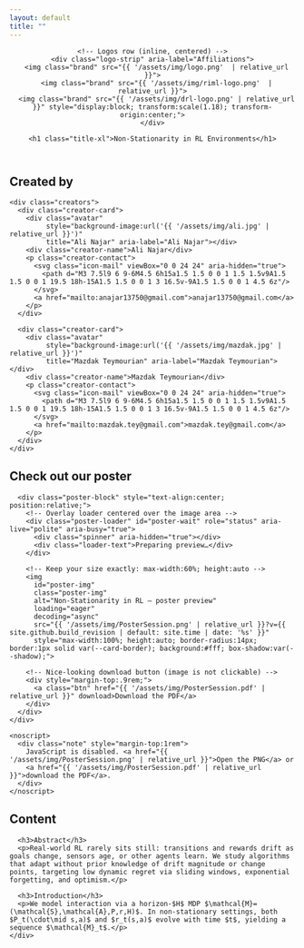 ```yaml
---
layout: default
title: ""
---
```


<link rel="stylesheet"
      href="{{ '/assets/css/style.css' | relative_url }}?v={{ site.github.build_revision | default: site.time | date: '%s' }}">
<script src="{{ '/assets/js/reveal.js' | relative_url }}" defer></script>
<script src="{{ '/assets/js/nn-bg.js' | relative_url }}" defer></script>

<!-- MathJax inline config -->
<script>
  window.MathJax = { tex: { inlineMath: [["$","$"],["\\(","\\)"]] } };
  // Always start at chosen edge (top|bottom via data-start)
  history.scrollRestoration = 'manual';
  document.addEventListener('DOMContentLoaded', () => {
    const start = (document.querySelector('main.snap')?.dataset.start || 'top').toLowerCase();
    requestAnimationFrame(() => {
      window.scrollTo({ top: start === 'bottom' ? document.documentElement.scrollHeight : 0, left: 0, behavior: 'auto' });
    });
  });
</script>
<script src="https://cdn.jsdelivr.net/npm/mathjax@3/es5/tex-mml-chtml.js" defer></script>

<!-- Preload the PNG to reduce the initial white flash -->
<link rel="preload" as="image" href="{{ '/assets/img/PosterSession.png' | relative_url }}?v={{ site.github.build_revision | default: site.time | date: '%s' }}">

<!-- Page-local CSS for the circular loader (safe to keep even if style.scss has similar rules) -->
<style>
  .poster-click{ position:relative; display:block; text-align:center; }

  /* Loader overlay — same box as the poster image */
.poster-loader{
  position: absolute;
  top: 0;                         /* align to top of image area */
  left: 50%;
  transform: translateX(-50%);
  /* match your <img style="max-width:60%;"> */
  max-width: 40%;
  width: 100%;                    /* width is maxed by max-width above */
  /* reserve height so it’s visible before the PNG decodes */
  aspect-ratio: 0.75;            /* A-series portrait (width / height). Use 1.414 for landscape. */

  display: grid;
  place-items: center;
  gap: .65rem;

  border-radius: 14px;
  border: 1px solid var(--card-border);
  background: linear-gradient(180deg, rgba(10,15,31,.65), rgba(10,15,31,.55));
  backdrop-filter: blur(2px);
  -webkit-backdrop-filter: blur(2px);
  box-shadow: var(--shadow);

  transition: opacity .22s ease;
  z-index: 2;
}

.poster-loader.is-done{
  opacity: 0;
  pointer-events: none;
  visibility: hidden;
}


/* Circular spinner */
.spinner{
  width: 56px;
  height: 56px;
  border-radius: 50%;
  border: 4px solid rgba(148,163,184,.25);
  border-top-color: rgba(148,163,184,.9);
  animation: spin .9s linear infinite;
}
  @keyframes spin { to { transform: rotate(360deg); } }

  /* keep these as you had them */
  .poster-img{ opacity:0; visibility:hidden; transition: opacity .28s ease-out; }
  .poster-img.is-ready{ opacity:1; visibility:visible; }
</style>

<main class="snap" data-start="top">

  <!-- Screen 1: Title (taller hero, neural bg) -->
  <header class="hero reveal snap-section" data-loop>
  <canvas id="nn-hero" class="hero-canvas" aria-hidden="true"></canvas>
  <div class="hero-content">

    <!-- Logos row (inline, centered) -->
    <div class="logo-strip" aria-label="Affiliations">
      <img class="brand" src="{{ '/assets/img/logo.png'  | relative_url }}">
      <img class="brand" src="{{ '/assets/img/riml-logo.png'  | relative_url }}">
      <img class="brand" src="{{ '/assets/img/drl-logo.png' | relative_url }}" style="display:block; transform:scale(1.18); transform-origin:center;">
    </div>

    <h1 class="title-xl">Non-Stationarity in RL Environments</h1>
  </div>
</header>


  <!-- Screen 2: Creators -->
  <section id="creators" class="reveal snap-section" data-loop>
  <div class="container">
    <h2 class="section-title">Created by</h2>

    <div class="creators">
      <div class="creator-card">
        <div class="avatar"
             style="background-image:url('{{ '/assets/img/ali.jpg' | relative_url }}')"
             title="Ali Najar" aria-label="Ali Najar"></div>
        <div class="creator-name">Ali Najar</div>
        <p class="creator-contact">
          <svg class="icon-mail" viewBox="0 0 24 24" aria-hidden="true">
            <path d="M3 7.5l9 6 9-6M4.5 6h15a1.5 1.5 0 0 1 1.5 1.5v9A1.5 1.5 0 0 1 19.5 18h-15A1.5 1.5 0 0 1 3 16.5v-9A1.5 1.5 0 0 1 4.5 6z"/>
          </svg>
          <a href="mailto:anajar13750@gmail.com">anajar13750@gmail.com</a>
        </p>
      </div>

      <div class="creator-card">
        <div class="avatar"
             style="background-image:url('{{ '/assets/img/mazdak.jpg' | relative_url }}')"
             title="Mazdak Teymourian" aria-label="Mazdak Teymourian"></div>
        <div class="creator-name">Mazdak Teymourian</div>
        <p class="creator-contact">
          <svg class="icon-mail" viewBox="0 0 24 24" aria-hidden="true">
            <path d="M3 7.5l9 6 9-6M4.5 6h15a1.5 1.5 0 0 1 1.5 1.5v9A1.5 1.5 0 0 1 19.5 18h-15A1.5 1.5 0 0 1 3 16.5v-9A1.5 1.5 0 0 1 4.5 6z"/>
          </svg>
          <a href="mailto:mazdak.tey@gmail.com">mazdak.tey@gmail.com</a>
        </p>
      </div>
    </div>
  </div>
</section>



  <!-- Screen 3: Poster (PNG preview with circular loader; image NOT clickable) -->
  <section id="poster" class="reveal snap-section">
    <div class="container">
      <h2 class="section-title">Check out our poster</h2>

      <div class="poster-block" style="text-align:center; position:relative;">
        <!-- Overlay loader centered over the image area -->
        <div class="poster-loader" id="poster-wait" role="status" aria-live="polite" aria-busy="true">
          <div class="spinner" aria-hidden="true"></div>
          <div class="loader-text">Preparing preview…</div>
        </div>

        <!-- Keep your size exactly: max-width:60%; height:auto -->
        <img
          id="poster-img"
          class="poster-img"
          alt="Non-Stationarity in RL — poster preview"
          loading="eager"
          decoding="async"
          src="{{ '/assets/img/PosterSession.png' | relative_url }}?v={{ site.github.build_revision | default: site.time | date: '%s' }}"
          style="max-width:100%; height:auto; border-radius:14px; border:1px solid var(--card-border); background:#fff; box-shadow:var(--shadow);">

        <!-- Nice-looking download button (image is not clickable) -->
        <div style="margin-top:.9rem;">
          <a class="btn" href="{{ '/assets/img/PosterSession.pdf' | relative_url }}" download>Download the PDF</a>
        </div>
      </div>
    </div>

    <noscript>
      <div class="note" style="margin-top:1rem">
        JavaScript is disabled. <a href="{{ '/assets/img/PosterSession.png' | relative_url }}">Open the PNG</a> or
        <a href="{{ '/assets/img/PosterSession.pdf' | relative_url }}">download the PDF</a>.
      </div>
    </noscript>
  </section>

  <!-- Screen 4: Content -->
  <section id="content" class="snap-section">
    <div class="container prose">
      <h2 class="section-title reveal">Content</h2>

      <h3>Abstract</h3>
      <p>Real-world RL rarely sits still: transitions and rewards drift as goals change, sensors age, or other agents learn. We study algorithms that adapt without prior knowledge of drift magnitude or change points, targeting low dynamic regret via sliding windows, exponential forgetting, and optimism.</p>

      <h3>Introduction</h3>
      <p>We model interaction via a horizon-$H$ MDP $\mathcal{M}=(\mathcal{S},\mathcal{A},P,r,H)$. In non-stationary settings, both $P_t(\cdot\mid s,a)$ and $r_t(s,a)$ evolve with time $t$, yielding a sequence $\mathcal{M}_t$.</p>
    </div>
  </section>

</main>

<!-- Loader → fade-in handler -->
<script>
document.addEventListener('DOMContentLoaded', function(){
  const img       = document.getElementById('poster-img');
  const wait      = document.getElementById('poster-wait');
  const posterSec = document.getElementById('poster');
  if (!img || !wait || !posterSec) return;

  // make sure the loader is visible initially
  wait.classList.remove('is-done');
  wait.setAttribute('aria-busy','true');

  function startSequence(){
    if (startSequence._started) return;   // run once
    startSequence._started = true;

    const MIN_SPIN_MS = 3000;
    const timer  = new Promise(res => setTimeout(res, MIN_SPIN_MS));
    const loaded = (img.complete && img.naturalWidth > 0)
      ? Promise.resolve()
      : new Promise((res, rej) => {
          img.addEventListener('load', res, { once:true });
          img.addEventListener('error', rej, { once:true });
        });

    // Reveal after BOTH the timer and the image load
    Promise.all([timer, loaded]).then(() => {
      requestAnimationFrame(() => requestAnimationFrame(() => {
        img.classList.add('is-ready');   // fades in via CSS
        wait.classList.add('is-done');   // fades out via CSS
        wait.setAttribute('aria-busy','false');
      }));
    }).catch(() => {
      // If the image fails, show message AFTER the 3s spinner
      timer.then(() => {
        wait.setAttribute('aria-busy','false');
        const spin = wait.querySelector('.spinner'); if (spin) spin.remove();
        wait.innerHTML =
          '<div class="loader-text" style="opacity:.9">Could not load image. ' +
          '<a href="{{ "/assets/img/PosterSession.pdf" | relative_url }}">Download the PDF</a>.</div>';
      });
    });
  }

  // Start the 3s clock only when the poster section first appears
  if ('IntersectionObserver' in window) {
    const io = new IntersectionObserver((entries) => {
      for (const e of entries) {
        if (e.isIntersecting) {
          startSequence();
          io.disconnect(); // only once
          break;
        }
      }
    }, {
      root: null,
      threshold: 0.12,          // ~12% of the section visible
      rootMargin: '0px 0px -10%'// start just before it fully centers
    });
    io.observe(posterSec);
  } else {
    // Fallback for very old browsers: start immediately
    startSequence();
  }
});
</script>

